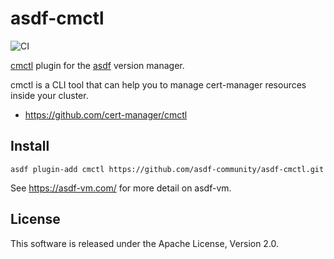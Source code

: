 # asdf-cmctl

![CI](https://github.com/asdf-community/asdf-cmctl/workflows/CI/badge.svg)

[cmctl](https://cert-manager.io/docs/usage/cmctl/) plugin for the [asdf](https://github.com/asdf-vm/asdf) version manager.

cmctl is a CLI tool that can help you to manage cert-manager resources inside your cluster.

- https://github.com/cert-manager/cmctl

## Install

```
asdf plugin-add cmctl https://github.com/asdf-community/asdf-cmctl.git
```

See https://asdf-vm.com/ for more detail on asdf-vm.

## License


This software is released under the Apache License, Version 2.0.
